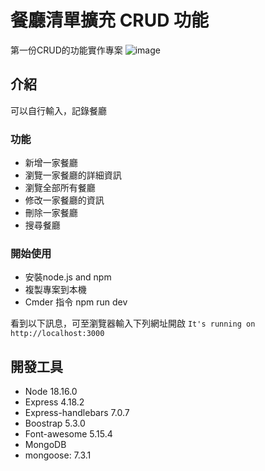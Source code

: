 

# 餐廳清單擴充 CRUD 功能
第一份CRUD的功能實作專案
![image](https://github.com/dingbum73/mypractice/assets/124600894/c055ecd3-d742-4e5e-9797-404c76f1a1d9)


## 介紹
可以自行輸入，記錄餐廳

### 功能
- 新增一家餐廳
- 瀏覽一家餐廳的詳細資訊
- 瀏覽全部所有餐廳
- 修改一家餐廳的資訊
- 刪除一家餐廳
- 搜尋餐廳

### 開始使用
- 安裝node.js and npm
- 複製專案到本機
- Cmder 指令 npm run dev

看到以下訊息，可至瀏覽器輸入下列網址開啟
   `It's running on http://localhost:3000` 


## 開發工具
- Node 18.16.0
- Express 4.18.2
- Express-handlebars 7.0.7
- Boostrap 5.3.0
- Font-awesome 5.15.4
- MongoDB
- mongoose: 7.3.1
